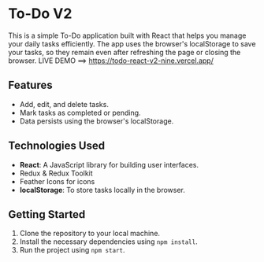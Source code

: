 # To-Do V2

This is a simple To-Do application built with React that helps you manage your daily tasks efficiently. The app uses the browser's localStorage to save your tasks, so they remain even after refreshing the page or closing the browser.
LIVE DEMO ==> https://todo-react-v2-nine.vercel.app/

## Features

- Add, edit, and delete tasks.
- Mark tasks as completed or pending.
- Data persists using the browser's localStorage.

## Technologies Used

- **React**: A JavaScript library for building user interfaces.
- Redux & Redux Toolkit
- Feather Icons for icons
- **localStorage**: To store tasks locally in the browser.

## Getting Started

1. Clone the repository to your local machine.
2. Install the necessary dependencies using `npm install`.
3. Run the project using `npm start`.
